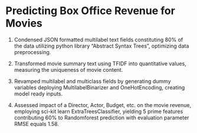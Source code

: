 # Predicting Box Office Revenue for Movies
1) Condensed JSON formatted multilabel text fields constituting 80% of the data utilizing python library “Abstract Syntax Trees”, optimizing data preprocessing.  

2) Transformed movie summary text using TFIDF into quantitative values, measuring the uniqueness of movie content.

3) Revamped multilabel and multiclass fields by generating dummy variables deploying MultilabelBinarizer and OneHotEncoding, creating model ready inputs. 

4) Assessed impact of a Director, Actor, Budget, etc. on the movie revenue, employing sci-kit learn ExtraTreesClassifier, yielding 5 prime features contributing 60% to Randomforest prediction with evaluation parameter RMSE equals 1.58.
